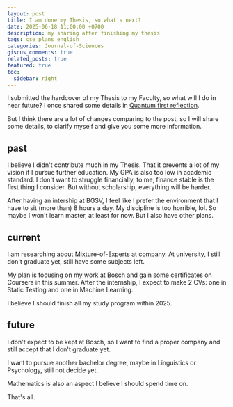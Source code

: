 ```yaml
---
layout: post
title: I am done my Thesis, so what's next?
date: 2025-06-18 11:00:00 +0700
description: my sharing after finishing my thesis
tags: cse plans english
categories: Journal-of-Sciences
giscus_comments: true
related_posts: true
featured: true
toc:
  sidebar: right
---
```


I submitted the hardcover of my Thesis to my Faculty, so what will I do in near future? I once shared some details in [Quantum first reflection](https://vtrnnhlinh.github.io/blog/2024/quantum-first-reflection/).

But I think there are a lot of changes comparing to the post, so I will share some details, to clarify myself and give you some more information.

## past

I believe I didn't contribute much in my Thesis. That it prevents a lot of my vision if I pursue further education. My GPA is also too low in academic standard. I don't want to struggle financially, to me, finance stable is the first thing I consider. But without scholarship, everything will be harder.

After having an intership at BGSV, I feel like I prefer the environment that I have to sit (more than) 8 hours a day. My discipline is too horrible, lol. So maybe I won't learn master, at least for now. But I also have other plans.

## current

I am researching about Mixture-of-Experts at company. At university, I still don't graduate yet, still have some subjects left.

My plan is focusing on my work at Bosch and gain some certificates on Coursera in this summer. After the internship, I expect to make 2 CVs: one in Static Testing and one in Machine Learning.

I believe I should finish all my study program within 2025.

## future

I don't expect to be kept at Bosch, so I want to find a proper company and still accept that I don't graduate yet.

I want to pursue another bachelor degree, maybe in Linguistics or Psychology, still not decide yet.

Mathematics is also an aspect I believe I should spend time on.

That's all. 
